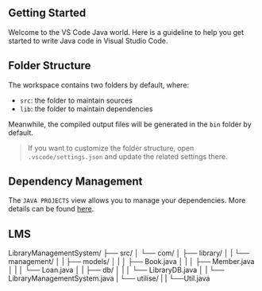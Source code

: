 ## Getting Started

Welcome to the VS Code Java world. Here is a guideline to help you get started to write Java code in Visual Studio Code.

## Folder Structure

The workspace contains two folders by default, where:

- `src`: the folder to maintain sources
- `lib`: the folder to maintain dependencies

Meanwhile, the compiled output files will be generated in the `bin` folder by default.

> If you want to customize the folder structure, open `.vscode/settings.json` and update the related settings there.

## Dependency Management

The `JAVA PROJECTS` view allows you to manage your dependencies. More details can be found [here](https://github.com/microsoft/vscode-java-dependency#manage-dependencies).

## LMS

LibraryManagementSystem/
├── src/
│   └── com/
│       ├── library/
│       |    └── management/
│       |        ├── models/
│       |        │   ├── Book.java
│       |        │   ├── Member.java
│       |        │   └── Loan.java
│       |        ├── db/
│       |        │   └── LibraryDB.java
│       |        └── LibraryManagementSystem.java
|       └── utilise/
|       |      └──Util.java